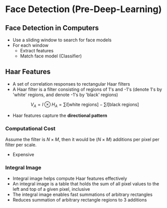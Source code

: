 # Face Detection (Pre-Deep-Learning)

## Face Detection in Computers

- Use a sliding window to search for face models
- For each window
  - Extract features
  - Match face model (Classifier)

## Haar Features

- A set of correlation responses to rectangular Haar filters
- A Haar filter is a filter consisting of regions of 1's and -1's (denote 1's by 'white' regions, and denote -1's by 'black' regions)

$$ V_A = I \otimes H_A = \sum I[\text{white regions}] - \sum I[\text{black regions}] $$

- Haar features capture the **directional pattern**

### Computational Cost

Assume the filter is $N\times M$, then it would be $(N\times M)$ additions per pixel per filter per scale.

- Expensive

### Integral Image

- Integral image helps compute Haar features effectively
- An integral image is a table that holds the sum of all pixel values to the left and top of a given pixel, inclusive
- The integral image enables fast summations of arbitrary rectangles
- Reduces summation of arbitrary rectangle regions to 3 additions
